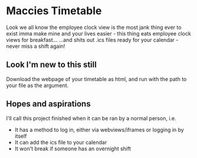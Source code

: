 # Maccies Timetable

Look we all know the employee clock view is the most jank thing ever to exist
imma make mine and your lives easier - this thing eats employee clock views for breakfast...
...and shits out .ics files ready for your calendar - never miss a shift again!

## Look I'm new to this still

Download the webpage of your timetable as html, and run with the path to your file as the argument.

## Hopes and aspirations

I'll call this project finished when it can be ran by a normal person, i.e.

- It has a method to log in, either via webviews/iframes or logging in by itself
- It can add the ics file to your calendar
- It won't break if someone has an overnight shift
